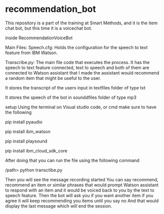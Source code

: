 # recommendation_bot

This repository is a part of the training at Smart Methods, and it is the item chat bot, but this time it is a voicechat bot.

inside RecommendationVoiceBot

Main Files:
Speech.cfg:
Holds the configuration for the speech to text feature from IBM Watson. 


Transcribe.py: 
The main file code that executes the process. It has the speech to text feature connected, text to speech and both of them are connected to Watson assistant that I made the assistant would recommend a random item that might be useful to the user. 



It stores the transcript of the users input in textfiles folder of type txt 



It stores the speech of the bot in sounddfiles folder of type mp3

setup
Using the terminal on Visual studio code, or cmd make sure to have the following

pip install pyaudio 

pip install ibm_watson

pip install playsound

pip install ibm_cloud_sdk_core

After doing that you can run the file using the following command

/path>  python transctibe.py 

Then you will see the message recording started 
You can say recommend, recommend an item or similar phrases that would prompt Watson assistant to respond with an item and it would be voiced back to you by the text to speech feature. 
Then the bot will ask you if you want another item if you agree it will keep recommending you items until you say no 
And that would display the last message which will end the session.

